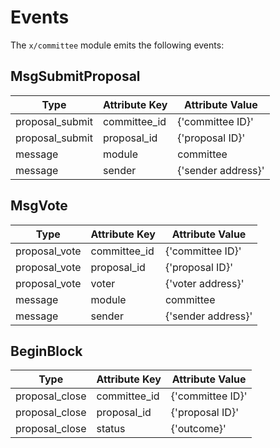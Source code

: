 <!--
order: 4
-->

# Events

The `x/committee` module emits the following events:

## MsgSubmitProposal

| Type                 | Attribute Key       | Attribute Value    |
|----------------------|---------------------|--------------------|
| proposal_submit      | committee_id        | {'committee ID}'   |
| proposal_submit      | proposal_id         | {'proposal ID}'    |
| message              | module              | committee          |
| message              | sender              | {'sender address}' |

## MsgVote

| Type                 | Attribute Key       | Attribute Value    |
|----------------------|---------------------|--------------------|
| proposal_vote        | committee_id        | {'committee ID}'   |
| proposal_vote        | proposal_id         | {'proposal ID}'    |
| proposal_vote        | voter               | {'voter address}'  |
| message              | module              | committee          |
| message              | sender              | {'sender address}' |

## BeginBlock

| Type                 | Attribute Key       | Attribute Value    |
|----------------------|---------------------|--------------------|
| proposal_close       | committee_id        | {'committee ID}'   |
| proposal_close       | proposal_id         | {'proposal ID}'    |
| proposal_close       | status              | {'outcome}'        |
